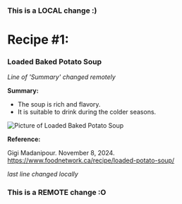 ### This is a LOCAL change :)
# Recipe #1: 
### Loaded Baked Potato Soup
  *Line of 'Summary' changed remotely*
  
  **Summary:** 
  + The soup is rich and flavory.
  + It is suitable to drink during the colder seasons.

![Picture of Loaded Baked Potato Soup](/users/isabelzhu/assignment_03/recipe/recipe.jpg "Loaded Baked Potato Soup")
  
  **Reference:**
  
  Gigi Madanipour. November 8, 2024. https://www.foodnetwork.ca/recipe/loaded-potato-soup/

  *last line changed locally*
### This is a REMOTE change :O
